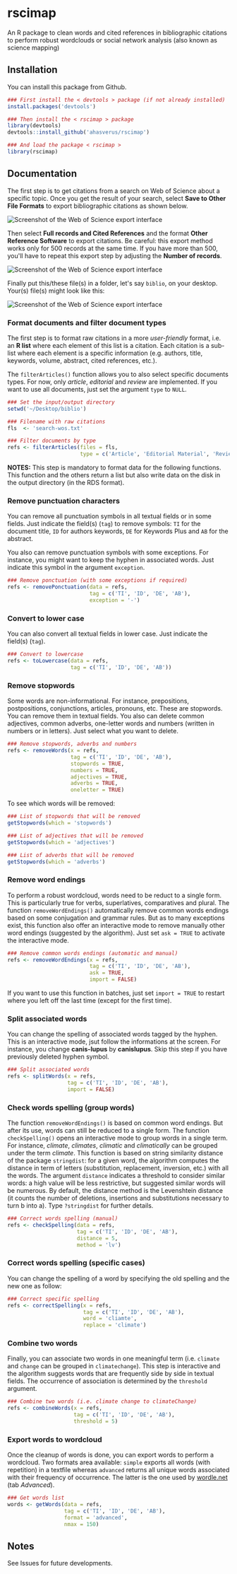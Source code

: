 # rscimap

An R package to clean words and cited references in bibliographic citations to perform robust wordclouds or social network analysis (also known as science mapping)




## Installation

You can install this package from Github.

```r
### First install the < devtools > package (if not already installed)
install.packages('devtools')

### Then install the < rscimap > package
library(devtools)
devtools::install_github('ahasverus/rscimap')

### And load the package < rscimap >
library(rscimap)
```

## Documentation

The first step is to get citations from a search on Web of Science about a specific topic.
Once you get the result of your search, select __Save to Other File Formats__ to export bibliographic citations as shown below.

![Screenshot of the Web of Science export interface](/img/wos1.png)

Then select __Full records and Cited References__ and the format __Other Reference Software__ to export citations. Be careful: this export method works only for 500 records at the same time. If you have more than 500, you'll have to repeat this export step by adjusting the __Number of records__.

![Screenshot of the Web of Science export interface](/img/wos2.png)

Finally put this/these file(s) in a folder, let's say `biblio`, on your desktop. Your(s) file(s) might look like this:

![Screenshot of the Web of Science export interface](/img/ris.png)



### Format documents and filter document types

The first step is to format raw citations in a more _user-friendly_ format, i.e. an __R list__ where each element of this list is a citation. Each citation is a sub-list where each element is a specific information (e.g. authors, title, keywords, volume, abstract, cited references, etc.).

The `filterArticles()` function allows you to also select specific documents types. For now, only _article_, _editorial_ and _review_ are implemented. If you want to use all documents, just set the argument `type` to `NULL`.

```r
### Set the input/output directory
setwd('~/Desktop/biblio')

### Filename with raw citations
fls  <- 'search-wos.txt'

### Filter documents by type
refs <- filterArticles(files = fls,
                       type = c('Article', 'Editorial Material', 'Review'))
```

**NOTES:** This step is mandatory to format data for the following functions. This function and the others return a list but also write data on the disk in the output directory (in the RDS format).




### Remove punctuation characters

You can remove all punctuation symbols in all textual fields or in some fields. Just indicate the field(s) (`tag`) to remove symbols: `TI` for the document title, `ID` for authors keywords, `DE` for Keywords Plus and `AB` for the abstract.

You also can remove punctuation symbols with some exceptions. For instance, you might want to keep the hyphen in associated words. Just indicate this symbol in the argument `exception`.


```r
### Remove ponctuation (with some exceptions if required)
refs <- removePonctuation(data = refs,
                          tag = c('TI', 'ID', 'DE', 'AB'),
                          exception = '-')
```



### Convert to lower case

You can also convert all textual fields in lower case. Just indicate the field(s) (`tag`).

```r
### Convert to lowercase
refs <- toLowercase(data = refs,
                    tag = c('TI', 'ID', 'DE', 'AB'))
```



### Remove stopwords

Some words are non-informational. For instance, prepositions, postpositions, conjunctions, articles, pronouns, etc. These are stopwords. You can remove them in textual fields. You also can delete common adjectives, common adverbs, one-letter words and numbers (written in numbers or in letters). Just select what you want to delete.

```r
### Remove stopwords, adverbs and numbers
refs <- removeWords(x = refs,
                    tag = c('TI', 'ID', 'DE', 'AB'),
                    stopwords = TRUE,
                    numbers = TRUE,
                    adjectives = TRUE,
                    adverbs = TRUE,
                    oneletter = TRUE)
```

To see which words will be removed:

```r
### List of stopwords that will be removed
getStopwords(which = 'stopwords')

### List of adjectives that will be removed
getStopwords(which = 'adjectives')

### List of adverbs that will be removed
getStopwords(which = 'adverbs')
```


### Remove word endings

To perform a robust wordcloud, words need to be reduct to a single form. This is particularly true for verbs, superlatives, comparatives and plural. The function `removeWordEndings()` automatically remove common words endings based on some conjugation and grammar rules. But as to many exceptions exist, this function also offer an interactive mode to remove manually other word endings (suggested by the algorithm). Just set `ask = TRUE` to activate the interactive mode.

```r
### Remove common words endings (automatic and manual)
refs <- removeWordEndings(x = refs,
                          tag = c('TI', 'ID', 'DE', 'AB'),
                          ask = TRUE,
                          import = FALSE)
```

If you want to use this function in batches, just set `import = TRUE` to restart where you left off the last time (except for the first time).




### Split associated words

You can change the spelling of associated words tagged by the hyphen. This is an interactive mode, jsut follow the informations at the screen. For instance, you change __canis-lupus__ by __canislupus__. Skip this step if you have previously deleted hyphen symbol.

```r
### Split associated words
refs <- splitWords(x = refs,
                   tag = c('TI', 'ID', 'DE', 'AB'),
                   import = FALSE)
```


### Check words spelling (group words)

The function `removeWordEndings()` is based on common word endings. But after its use, words can still be reduced to a single form. The function `checkSpelling()` opens an interactive mode to group words in a single term. For instance, _climate_, _climates_, _climatic_ and _climatically_ can be grouped under the term _climate_. This function is based on string similarity distance of the package `stringdist`: for a given word, the algorithm computes the distance in term of letters (substitution, replacement, inversion, etc.) with all the words. The argument `distance` indicates a threshold to consider similar words: a high value will be less restrictive, but suggested similar words will be numerous. By default, the distance method is the Levenshtein distance (it counts the number of deletions, insertions and substitutions necessary to turn b into a). Type `?stringdist` for further details.

```r
### Correct words spelling (manual)
refs <- checkSpelling(data = refs,
                      tag = c('TI', 'ID', 'DE', 'AB'),
                      distance = 5,
                      method = 'lv')
```



### Correct words spelling (specific cases)

You can change the spelling of a word by specifying the old spelling and the new one as follow:

```r
### Correct specific spelling
refs <- correctSpelling(x = refs,
                        tag = c('TI', 'ID', 'DE', 'AB'),
                        word = 'cliamte',
                        replace = 'climate')
```



### Combine two words

Finally, you can associate two words in one meaningful term (i.e. `climate` and `change` can be grouped in `climatechange`). This step is interactive and the algorithm suggests words that are frequently side by side in textual fields. The occurrence of association is determined by the `threshold` argument.

```r
### Combine two words (i.e. climate change to climateChange)
refs <- combineWords(x = refs,
                     tag = c('TI', 'ID', 'DE', 'AB'),
                     threshold = 5)
```


### Export words to wordcloud

Once the cleanup of words is done, you can export words to perform a wordcloud. Two formats area available: `simple` exports all words (with repetition) in a textfile whereas `advanced` returns all unique words associated with their frequency of occurrence. The latter is the one used by [wordle.net](http://www.wordle.net/advanced) (tab _Advanced_).

```r
### Get words list
words <- getWords(data = refs,
                  tag = c('TI', 'ID', 'DE', 'AB'),
                  format = 'advanced',
                  nmax = 150)
```


## Notes

See Issues for future developments.
